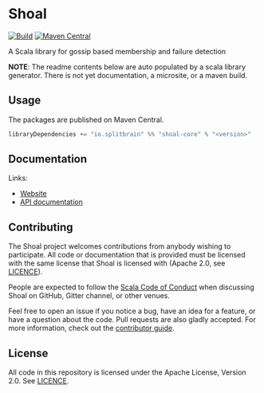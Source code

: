 # Shoal

[![Build](https://github.com/hugofirth/shoal/workflows/build/badge.svg?branch=main)](https://github.com/hugofirth/shoal/actions?query=branch%3Amain+workflow%3Abuild) [![Maven Central](https://maven-badges.herokuapp.com/maven-central/io.splitbrain/shoal-core_2.13/badge.svg)](https://maven-badges.herokuapp.com/maven-central/io.splitbrain/shoal-core_2.13)

A Scala library for gossip based membership and failure detection

**NOTE**: The readme contents below are auto populated by a scala library generator. There is not yet documentation, a microsite, or a maven build.

## Usage

The packages are published on Maven Central.

```scala
libraryDependencies += "io.splitbrain" %% "shoal-core" % "<version>"
```

## Documentation

Links:

- [Website](https://splitbrain.io/shoal/)
- [API documentation](https://splitbrain.io/shoal/api/)

## Contributing

The Shoal project welcomes contributions from anybody wishing to participate.  All code or documentation that is provided must be licensed with the same license that Shoal is licensed with (Apache 2.0, see [LICENCE](./LICENSE.md)).

People are expected to follow the [Scala Code of Conduct](./CODE_OF_CONDUCT.md) when discussing Shoal on GitHub, Gitter channel, or other venues.

Feel free to open an issue if you notice a bug, have an idea for a feature, or have a question about the code. Pull requests are also gladly accepted. For more information, check out the [contributor guide](./CONTRIBUTING.md).

## License

All code in this repository is licensed under the Apache License, Version 2.0.  See [LICENCE](./LICENSE.md).
